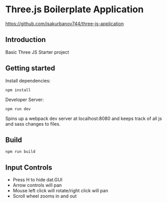 # Three.js Boilerplate Application
https://github.com/isakurbanov744/three-js-application

## Introduction
Basic Three JS Starter project

## Getting started
Install dependencies:

```
npm install
```

Developer Server:

```
npm run dev
```

Spins up a webpack dev server at localhost:8080 and keeps track of all js and sass changes to files.

## Build
```
npm run build
```

## Input Controls
* Press H to hide dat.GUI
* Arrow controls will pan
* Mouse left click will rotate/right click will pan
* Scroll wheel zooms in and out
